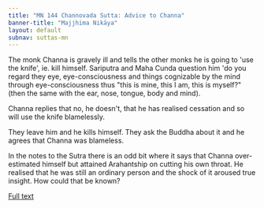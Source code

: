 ```yaml
---
title: "MN 144 Channovada Sutta: Advice to Channa"
banner-title: "Majjhima Nikāya" 
layout: default 
subnav: suttas-mn 
---
```


The monk Channa is gravely ill and tells the other monks he is going to 'use the knife', ie. kill himself. Sariputra and Maha Cunda question him 'do you regard they eye, eye-consciousness and things cognizable by the mind through eye-consciousness thus "this is mine, this I am, this is myself?" (then the same with the ear, nose, tongue, body and mind).


Channa replies that no, he doesn't, that he has realised cessation and so will use the knife blamelessly.


They leave him and he kills himself. They ask the Buddha about it and he agrees that Channa was blameless.


In the notes to the Sutra there is an odd bit where it says that Channa over-estimated himself but attained Arahantship on cutting his own throat. He realised that he was still an ordinary person and the shock of it aroused true insight. How could that be known?


[Full text](http://www.suttas.com/mn-144-channovada-sutta-advice-to-channa.html)
